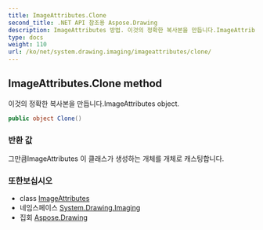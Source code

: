 ```yaml
---
title: ImageAttributes.Clone
second_title: .NET API 참조용 Aspose.Drawing
description: ImageAttributes 방법. 이것의 정확한 복사본을 만듭니다.ImageAttributes object.
type: docs
weight: 110
url: /ko/net/system.drawing.imaging/imageattributes/clone/
---
```

## ImageAttributes.Clone method

이것의 정확한 복사본을 만듭니다.ImageAttributes object.

```csharp
public object Clone()
```

### 반환 값

그만큼ImageAttributes 이 클래스가 생성하는 개체를 개체로 캐스팅합니다.

### 또한보십시오

* class [ImageAttributes](../)
* 네임스페이스 [System.Drawing.Imaging](../../imageattributes/)
* 집회 [Aspose.Drawing](../../../)


